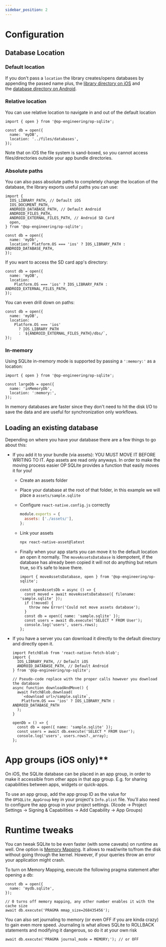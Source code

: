 ```yaml
---
sidebar_position: 2
---
```


# Configuration

## Database Location

### Default location

If you don't pass a `location` the library creates/opens databases by appending the passed name plus, the [library directory on iOS](https://github.com/OP-Engineering/op-sqlite/blob/main/ios/OPSQLite.mm#L51) and the [database directory on Android](https://github.com/OP-Engineering/op-sqlite/blob/main/android/src/main/java/com/op/sqlite/OPSQLiteBridge.java#L18).

### Relative location

You can use relative location to navigate in and out of the default location

```tsx
import { open } from '@op-engineering/op-sqlite';

const db = open({
  name: 'myDB',
  location: '../files/databases',
});
```

Note that on iOS the file system is sand-boxed, so you cannot access files/directories outside your app bundle directories.

### Absolute paths

You can also pass absolute paths to completely change the location of the database, the library exports useful paths you can use:

```tsx
import {
  IOS_LIBRARY_PATH, // Default iOS
  IOS_DOCUMENT_PATH,
  ANDROID_DATABASE_PATH, // Default Android
  ANDROID_FILES_PATH,
  ANDROID_EXTERNAL_FILES_PATH, // Android SD Card
  open,
} from '@op-engineering/op-sqlite';

const db = open({
  name: 'myDb',
  location: Platform.OS === 'ios' ? IOS_LIBRARY_PATH : ANDROID_DATABASE_PATH,
});
```

If you want to access the SD card app's directory:

```tsx
const db = open({
  name: 'myDB',
  location:
    Platform.OS === 'ios' ? IOS_LIBRARY_PATH : ANDROID_EXTERNAL_FILES_PATH,
});
```

You can even drill down on paths:

```tsx
const db = open({
  name: 'myDB',
  location:
    Platform.OS === 'ios'
      ? IOS_LIBRARY_PATH
      : `${ANDROID_EXTERNAL_FILES_PATH}/dbs/`,
});
```

### In-memory

Using SQLite in-memory mode is supported by passing a `':memory:'` as a location:

```tsx
import { open } from '@op-engineering/op-sqlite';

const largeDb = open({
  name: 'inMemoryDb',
  location: ':memory:',
});
```

In memory databases are faster since they don't need to hit the disk I/O to save the data and are useful for synchronization only workflows.

## Loading an existing database

Depending on where you have your database there are a few things to go about this:

- If you add it to your bundle (via assets): YOU MUST MOVE IT BEFORE WRITING TO IT. App assets are read only anyways. In order to make the moving process easier OP SQLite provides a function that easily moves it for you!

  - Create an assets folder
  - Place your database at the root of that folder, in this example we will place a `assets/sample.sqlite`
  - Configure `react-native.config.js` correctly
    ```jsx
    module.exports = {
      assets: ['./assets/'],
    };
    ```
  - Link your assets
    ```bash
    npx react-native-asset@latest
    ```
  - Finally when your app starts you can move it to the default location an open it normally. The `moveAssetsDatabase` is idempotent, if the database has already been copied it will not do anything but return true, so it’s safe to leave there.

    ```tsx
    import { moveAssetsDatabase, open } from '@op-engineering/op-sqlite';

    const openAssetsDb = async () => {
      const moved = await moveAssetsDatabase({ filename: 'sample.sqlite' });
      if (!moved) {
        throw new Error('Could not move assets database');
      }
      const db = open({ name: 'sample.sqlite' });
      const users = await db.execute('SELECT * FROM User');
      console.log('users', users.rows);
    };
    ```

- If you have a server you can download it directly to the default directory and directly open it.

  ```tsx
  import FetchBlob from 'react-native-fetch-blob';
  import {
    IOS_LIBRARY_PATH, // Default iOS
    ANDROID_DATABASE_PATH, // Default Android
  } from '@op-engineering/op-sqlite';

  // Pseudo-code replace with the proper calls however you download the database
  async function downloadAndMove() {
    await FetchBlob.download(
      `<download url>/sample.sqlite`,
      Platform.OS === 'ios' ? IOS_LIBRARY_PATH : ANDROID_DATABASE_PATH
    );
  }

  openDb = () => {
    const db = open({ name: 'sample.sqlite' });
    const users = await db.execute('SELECT * FROM User');
    console.log('users', users.rows?._array);
  };
  ```

# App groups (iOS only)\*\*

On iOS, the SQLite database can be placed in an app group, in order to make it accessible from other apps in that app group. E.g. for sharing capabilities between apps, widgets or quick-apps.

To use an app group, add the app group ID as the value for the `OPSQLite_AppGroup` key in your project's `Info.plist` file. You'll also need to configure the app group in your project settings. (Xcode → Project Settings → Signing & Capabilities → Add Capability → App Groups)

# Runtime tweaks

You can tweak SQLite to be even faster (with some caveats) on runtime as well. One option is [Memory Mapping](https://www.sqlite.org/mmap.html). It allows to read/write to/from the disk without going through the kernel. However, if your queries throw an error your application might crash.

To turn on Memory Mapping, execute the following pragma statement after opening a db:

```tsx
const db = open({
  name: 'mydb.sqlite',
});

// 0 turns off memory mapping, any other number enables it with the cache size
await db.execute('PRAGMA mmap_size=268435456');
```

You can also set journaling to memory (or even OFF if you are kinda crazy) to gain even more speed. Journaling is what allows SQLite to ROLLBACK statements and modifying it dangerous, so do it at your own risk

```tsx
await db.execute('PRAGMA journal_mode = MEMORY;'); // or OFF
```
